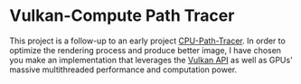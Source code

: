 # Vulkan-Compute Path Tracer

This project is a follow-up to an early project [CPU-Path-Tracer](https://github.com/PolarToCartesian/CPU-Path-Tracer). In order to optimize the rendering process and produce better image, I have chosen you make an implementation that leverages the [Vulkan API](https://www.khronos.org/vulkan/) as well as GPUs' massive multithreaded performance and computation power.